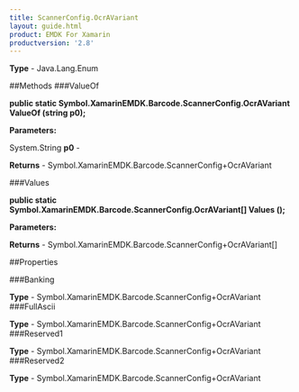 ```yaml
---
title: ScannerConfig.OcrAVariant
layout: guide.html
product: EMDK For Xamarin 
productversion: '2.8' 
---
```


    

**Type** - Java.Lang.Enum

##Methods
###ValueOf

**public static Symbol.XamarinEMDK.Barcode.ScannerConfig.OcrAVariant ValueOf (string p0);**


        

**Parameters:**

System.String **p0**  - 
        

**Returns** - Symbol.XamarinEMDK.Barcode.ScannerConfig+OcrAVariant

###Values

**public static Symbol.XamarinEMDK.Barcode.ScannerConfig.OcrAVariant[] Values ();**


        

**Parameters:**

**Returns** - Symbol.XamarinEMDK.Barcode.ScannerConfig+OcrAVariant[]

##Properties

###Banking

        

**Type** - Symbol.XamarinEMDK.Barcode.ScannerConfig+OcrAVariant
###FullAscii

        

**Type** - Symbol.XamarinEMDK.Barcode.ScannerConfig+OcrAVariant
###Reserved1

        

**Type** - Symbol.XamarinEMDK.Barcode.ScannerConfig+OcrAVariant
###Reserved2

        

**Type** - Symbol.XamarinEMDK.Barcode.ScannerConfig+OcrAVariant
